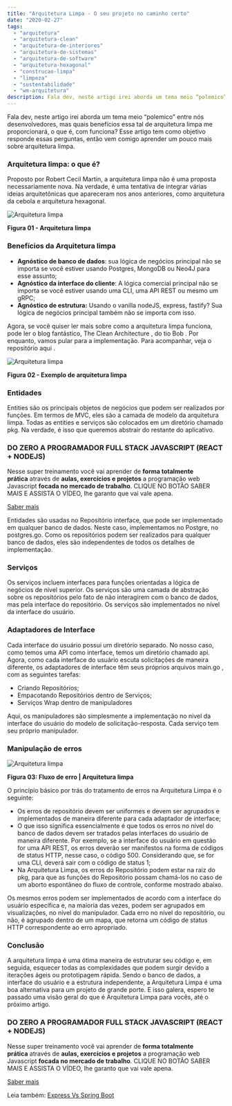 ```yaml
---
title: "Arquitetura Limpa - O seu projeto no caminho certo"
date: "2020-02-27"
tags: 
  - "arquitetura"
  - "arquitetura-clean"
  - "arquitetura-de-interiores"
  - "arquitetura-de-sistemas"
  - "arquitetura-de-software"
  - "arquitetura-hexagonal"
  - "construcao-limpa"
  - "limpeza"
  - "sustentabilidade"
  - "wm-arquitetura"
description: Fala dev, neste artigo irei aborda um tema meio “polemico” entre nós desenvolvedores, mas quais benefícios essa tal de arquitetura limpa me proporcionará, o que é, com funciona? Esse artigo tem como objetivo responde essas perguntas, então vem comigo aprender um pouco mais sobre arquitetura limpa.
---
```


Fala dev, neste artigo irei aborda um tema meio “polemico” entre nós desenvolvedores, mas quais benefícios essa tal de arquitetura limpa me proporcionará, o que é, com funciona? Esse artigo tem como objetivo responde essas perguntas, então vem comigo aprender um pouco mais sobre arquitetura limpa.

### Arquitetura limpa: o que é?

Proposto por Robert Cecil Martin, a arquitetura limpa não é uma proposta necessariamente nova. Na verdade, é uma tentativa de integrar várias ideias arquitetônicas que apareceram nos anos anteriores, como arquitetura da cebola e arquitetura hexagonal.

![Arquitetura limpa](/uploads/2020/02/Arquitetura-limpa-1024x570.png)

**Figura 01 - Arquitetura limpa**

### Benefícios da Arquitetura limpa

- **Agnóstico de banco de dados**: sua lógica de negócios principal não se importa se você estiver usando Postgres, MongoDB ou Neo4J para esse assunto;
- **Agnóstico da interface do cliente**: A lógica comercial principal não se importa se você estiver usando uma CLI, uma API REST ou mesmo um gRPC;
- **Agnóstico de estrutura:** Usando o vanilla nodeJS, express, fastify? Sua lógica de negócios principal também não se importa com isso.

Agora, se você quiser ler mais sobre como a arquitetura limpa funciona, pode ler o blog fantástico, The Clean Architecture , do tio Bob . Por enquanto, vamos pular para a implementação. Para acompanhar, veja o repositório aqui .

![Arquitetura limpa](/uploads/2020/02/Exemplo-arquitetura-limpa.png)

**Figura 02 - Exemplo de arquitetura limpa**

### Entidades

Entities são os principais objetos de negócios que podem ser realizados por funções. Em termos de MVC, eles são a camada de modelo da arquitetura limpa. Todas as entities e serviços são colocados em um diretório chamado pkg. Na verdade, é isso que queremos abstrair do restante do aplicativo.

### DO ZERO A PROGRAMADOR FULL STACK JAVASCRIPT (REACT + NODEJS)

Nesse super treinamento você vai aprender de **forma totalmente prática** através de **aulas, exercícios e projetos** a programação web Javascript **focada no mercado de trabalho**. CLIQUE NO BOTÃO SABER MAIS E ASSISTA O VÍDEO, lhe garanto que vai vale apena.

[Saber mais](/programador-fullstack-8-semanas)

Entidades são usadas no Repositório interface, que pode ser implementado em qualquer banco de dados. Neste caso, implementamos no Postgre, no postgres.go. Como os repositórios podem ser realizados para qualquer banco de dados, eles são independentes de todos os detalhes de implementação.

### Serviços

Os serviços incluem interfaces para funções orientadas a lógica de negócios de nível superior. Os serviços são uma camada de abstração sobre os repositórios pelo fato de não interagirem com o banco de dados, mas pela interface do repositório. Os serviços são implementados no nível da interface do usuário.

### Adaptadores de Interface

Cada interface do usuário possui um diretório separado. No nosso caso, como temos uma API como interface, temos um diretório chamado api. Agora, como cada interface do usuário escuta solicitações de maneira diferente, os adaptadores de interface têm seus próprios arquivos main.go , com as seguintes tarefas:

- Criando Repositórios;
- Empacotando Repositórios dentro de Serviços;
- Serviços Wrap dentro de manipuladores

Aqui, os manipuladores são simplesmente a implementação no nível da interface do usuário do modelo de solicitação-resposta. Cada serviço tem seu próprio manipulador.

### Manipulação de erros

![Arquitetura limpa](/uploads/2020/02/Fluxo-de-Erro.png)

**Figura 03: Fluxo de erro | Arquitetura limpa**

O princípio básico por trás do tratamento de erros na Arquitetura Limpa é o seguinte:

- Os erros de repositório devem ser uniformes e devem ser agrupados e implementados de maneira diferente para cada adaptador de interface;
- O que isso significa essencialmente é que todos os erros no nível do banco de dados devem ser tratados pelas interfaces do usuário de maneira diferente. Por exemplo, se a interface do usuário em questão for uma API REST, os erros deverão ser manifestos na forma de códigos de status HTTP, nesse caso, o código 500. Considerando que, se for uma CLI, deverá sair com o código de status 1;
- Na Arquitetura Limpa, os erros do Repositório podem estar na raiz do pkg, para que as funções do Repositório possam chamá-los no caso de um aborto espontâneo do fluxo de controle, conforme mostrado abaixo.

Os mesmos erros podem ser implementados de acordo com a interface do usuário específica e, na maioria das vezes, podem ser agrupados em visualizações, no nível do manipulador. Cada erro no nível do repositório, ou não, é agrupado dentro de um mapa, que retorna um código de status HTTP correspondente ao erro apropriado.

### Conclusão

A arquitetura limpa é uma ótima maneira de estruturar seu código e, em seguida, esquecer todas as complexidades que podem surgir devido a iterações ágeis ou prototipagem rápida. Sendo o banco de dados, a interface do usuário e a estrutura independente, a Arquitetura Limpa é uma boa alternativa para um projeto de grande porte. E isso galera, espero te passado uma visão geral do que é Arquitetura Limpa para vocês, até o próximo artigo.

### DO ZERO A PROGRAMADOR FULL STACK JAVASCRIPT (REACT + NODEJS)

Nesse super treinamento você vai aprender de **forma totalmente prática** através de **aulas, exercícios e projetos** a programação web Javascript **focada no mercado de trabalho**. CLIQUE NO BOTÃO SABER MAIS E ASSISTA O VÍDEO, lhe garanto que vai vale apena.

[Saber mais](/programador-fullstack-8-semanas)

Leia também: [Express Vs Spring Boot](/express-vs-spring-boot-qual-e-o-melhor/)
